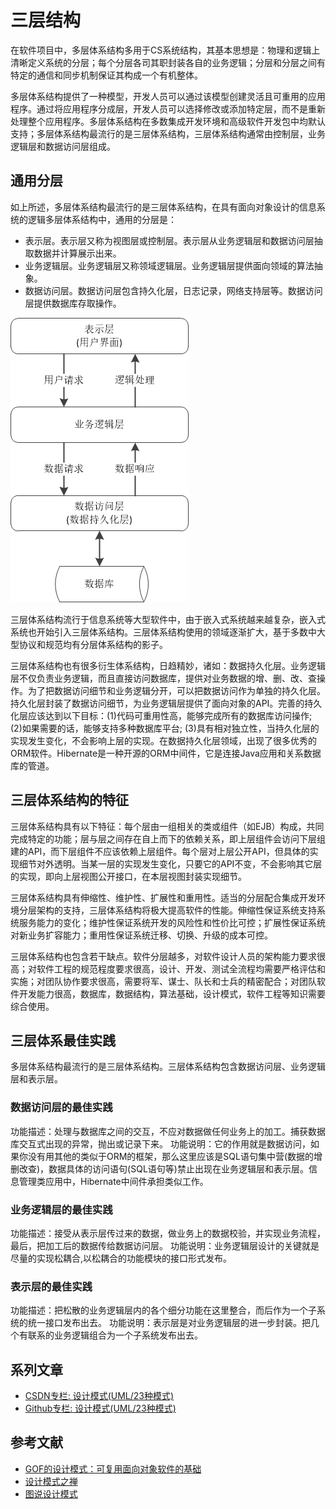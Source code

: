 # 三层结构

在软件项目中，多层体系结构多用于CS系统结构，其基本思想是：物理和逻辑上清晰定义系统的分层；每个分层各司其职封装各自的业务逻辑；分层和分层之间有特定的通信和同步机制保证其构成一个有机整体。

多层体系结构提供了一种模型，开发人员可以通过该模型创建灵活且可重用的应用程序。通过将应用程序分成层，开发人员可以选择修改或添加特定层，而不是重新处理整个应用程序。多层体系结构在多数集成开发环境和高级软件开发包中均默认支持；多层体系结构最流行的是三层体系结构，三层体系结构通常由控制层，业务逻辑层和数据访问层组成。

## 通用分层

如上所述，多层体系结构最流行的是三层体系结构，在具有面向对象设计的信息系统的逻辑多层体系结构中，通用的分层是：

- 表示层。表示层又称为视图层或控制层。表示层从业务逻辑层和数据访问层抽取数据并计算展示出来。
- 业务逻辑层。业务逻辑层又称领域逻辑层。业务逻辑层提供面向领域的算法抽象。
- 数据访问层。数据访问层包含持久化层，日志记录，网络支持层等。数据访问层提供数据库存取操作。

![通用分层:三层体系结构](../images/advanced_three_layers.png)

三层体系结构流行于信息系统等大型软件中，由于嵌入式系统越来越复杂，嵌入式系统也开始引入三层体系结构。三层体系结构使用的领域逐渐扩大，基于多数中大型协议和规范均有分层体系结构的影子。

三层体系结构也有很多衍生体系结构，日趋精妙，诸如：数据持久化层。业务逻辑层不仅负责业务逻辑，而且直接访问数据库，提供对业务数据的增、删、改、查操作。为了把数据访问细节和业务逻辑分开，可以把数据访问作为单独的持久化层。持久化层封装了数据访问细节，为业务逻辑层提供了面向对象的API。完善的持久化层应该达到以下目标：(1)代码可重用性高，能够完成所有的数据库访问操作; (2)如果需要的话，能够支持多种数据库平台; (3)具有相对独立性，当持久化层的实现发生变化，不会影响上层的实现。在数据持久化层领域，出现了很多优秀的ORM软件。Hibernate是一种开源的ORM中间件，它是连接Java应用和关系数据库的管道。

## 三层体系结构的特征

三层体系结构具有以下特征：每个层由一组相关的类或组件（如EJB）构成，共同完成特定的功能；层与层之间存在自上而下的依赖关系，即上层组件会访问下层组建的API，而下层组件不应该依赖上层组件。每个层对上层公开API，但具体的实现细节对外透明。当某一层的实现发生变化，只要它的API不变，不会影响其它层的实现，即向上层视图公开接口，在本层视图封装实现细节。

三层体系结构具有伸缩性、维护性、扩展性和重用性。适当的分层配合集成开发环境分层架构的支持，三层体系结构将极大提高软件的性能。伸缩性保证系统支持系统服务能力的变化；维护性保证系统开发的风险性和性价比可控；扩展性保证系统对新业务扩容能力；重用性保证系统迁移、切换、升级的成本可控。

三层体系结构也包含若干缺点。软件分层越多，对软件设计人员的架构能力要求很高；对软件工程的规范程度要求很高，设计、开发、测试全流程均需要严格评估和实施；对团队协作要求很高，需要将军、谋士、队长和士兵的精密配合；对团队软件开发能力很高，数据库，数据结构，算法基础，设计模式，软件工程等知识需要综合使用。

## 三层体系最佳实践

多层体系结构最流行的是三层体系结构。三层体系结构包含数据访问层、业务逻辑层和表示层。

### 数据访问层的最佳实践

功能描述：处理与数据库之间的交互，不应对数据做任何业务上的加工。捕获数据库交互式出现的异常，抛出或记录下来。
功能说明：它的作用就是数据访问，如果你没有用其他的类似于ORM的框架，那么这里应该是SQL语句集中营(数据的增删改查)，数据具体的访问语句(SQL语句等)禁止出现在业务逻辑层和表示层。信息管理类应用中，Hibernate中间件承担类似工作。

### 业务逻辑层的最佳实践

功能描述：接受从表示层传过来的数据，做业务上的数据校验，并实现业务流程，最后，把加工后的数据传给数据访问层。
功能说明：业务逻辑层设计的关键就是尽量的实现松耦合,以松耦合的功能模块的接口形式发布。

### 表示层的最佳实践

功能描述：把松散的业务逻辑层内的各个细分功能在这里整合，而后作为一个子系统的统一接口发布出去。
功能说明：表示层是对业务逻辑层的进一步封装。把几个有联系的业务逻辑组合为一个子系统发布出去。

## 系列文章

- [CSDN专栏: 设计模式(UML/23种模式)](https://blog.csdn.net/column/details/27399.html)
- [Github专栏: 设计模式(UML/23种模式)](https://github.com/media-tm/MTDesignPattern)

## 参考文献

- [GOF的设计模式：可复用面向对象软件的基础](http://item.jd.com/10057319.html)
- [设计模式之禅](http://item.jd.com/11414555.html)
- [图说设计模式](https://github.com/me115/design_patterns)